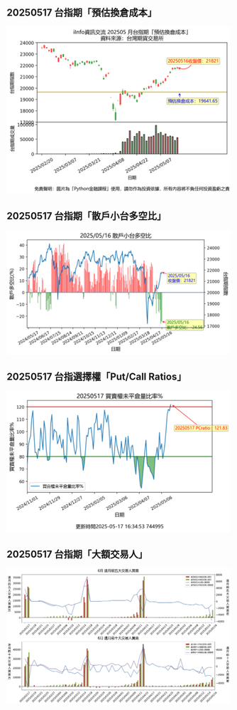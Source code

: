 ## 20250517 台指期「預估換倉成本」
![](images/txfcost.png)

## 20250517 台指期「散戶小台多空比」
![](images/bbiri.png)

## 20250517 台指選擇權「Put/Call Ratios」
![](images/pcratio.png)

## 20250517 台指期「大額交易人」
![](images/blocktrade.png)

